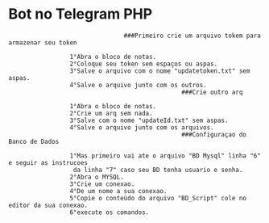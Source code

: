 # Bot no Telegram PHP






                                    ###Primeiro crie um arquivo tokem para armazenar seu token 
                                                
                     1°Abra o bloco de notas.                                          
                     2°Coloque seu token sem espaços ou aspas.                          
                     3°Salve o arquivo com o nome "updatetoken.txt" sem aspas.          
                     4°Salve o arquivo junto com os outros.                              
                                                    ###Crie outro arq
                                                
                     1°Abra o bloco de notas.                                             
                     2°Crie um arq sem nada.                                              
                     3°Salve com o nome "updateId.txt" sem aspas.                         
                     4°Salve o arquivo junto com os arquivos.                             
                                                    ###Configuraçao do Banco de Dados
                                                    
                     1°Mas primeiro vai ate o arquivo "BD Mysql" linha "6" e seguir as instrucoes   
                      da linha "7" caso seu BD tenha usuario e senha.                               
                     2°Abra o MYSQL.                                                                
                     3°Crie um conexao.                                                             
                     4°De um nome a sua conexao.                                                    
                     5°Copie o conteúdo do arquivo "BD_Script" cole no editor da sua conexao.       
                     6°execute os comandos.                                                         

